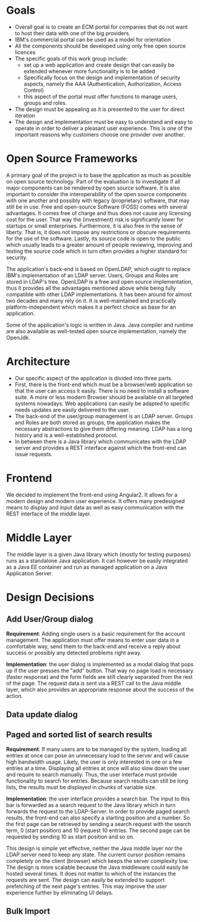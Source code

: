# Goals
* Overall goal is to create an ECM portal for companies that do not
  want to host their data with one of the big providers.
* IBM's commercial portal can be used as a model for orientation
* All the components should be developed using only free open source
  licences
* The specific goals of this work group include:
  * set up a web application and create design that can easily be
	extended whenever more functionality is to be added
  * Specifically focus on the design and implementation of security
	aspects, namely the AAA (Authentication, Authorization, Access
	Control)
  * this aspect of the portal must offer functions to manage users,
	groups and roles.
* The design must be appealing as it is presented to the user for
  direct iteration
* The design and implementation must be easy to understand and easy to
  operate in order to deliver a pleasant user experience. This is one
  of the important reasons why customers choose one provider over
  another.

# Open Source Frameworks
A primary goal of the project is to base the application as much as
possible on open source technology. Part of the evaluation is to
investigate if all major components can be rendered by open source
software. It is also important to consider the interoperability of the
open source components with one another and possibly with legacy
(proprietary) software, that may still be in use. Free and
open-source Software (FOSS) comes with several advantages. It comes
free of charge and thus does not cause any licensing cost for the
user. That way the (investment) risk is significantly lower for
startups or small enterprises. Furthermore, it is also free in the
sense of liberty. That is, it does not impose any restrictions or
obscure requirements for the use of the software. Lastly, its source
code is open to the public which usually leads to a greater amount of
people reviewing, improving and testing the source code which in turn
often provides a higher standard for security.

The application's back-end is based on OpenLDAP, which ought to
replace IBM's implementation of an LDAP server. Users, Groups and
Roles are stored in LDAP's tree. OpenLDAP is a free and open source
implementation, thus it provides all the advantages mentioned above
while being fully compatible with other LDAP implementations.  It has
been around for almost two decades and many rely on it. It is
well-maintained and practically platform-independent which makes it a
perfect choice as base for an application.

Some of the application's logic is written in Java. Java compiler and
runtime are also available as well-tested open source implementation,
namely the OpenJdk.

# Architecture
* Our specific aspect of the application is divided into three parts.
* First, there is the front-end which must be a browser/web
  application so that the user can access it easily. There is no need
  to install a software suite. A more or less modern Browser should be
  available on all targeted systems nowadays. Web applications can
  easily be adapted to specific needs updates are easily delivered to
  the user.
* The back-end of the user/group management is an LDAP server. Groups
  and Roles are both stored as groups, the application makes the
  necessary abstractions to give them differing meaning. LDAP has a
  long history and is a well-established protocol.
* In between there is a Java library which communicates with the LDAP
  server and provides a REST interface against which the front-end can
  issue requests.

# Frontend
We decided to implement the front-end using Angular2. It allows for a
modern design and modern user experience. It offers many predesigned
means to display and input data as well as easy communication with
the REST interface of the middle layer.

# Middle Layer
The middle layer is a given Java library which (mostly for testing
purposes) runs as a standalone Java application. It can however be
easily integrated as a Java EE container and run as managed
application on a Java Application Server.

# Design Decisions
## Add User/Group dialog
**Requirement**: Adding single users is a basic requirement for the
account management. The application must offer means to enter user data
in a comfortable way, send them to the back-end and receive a reply
about success or possibly any detected problems right away.

**Implementation**: the user dialog is implemented as a modal dialog
that pops up if the user presses the "add" button. That way no page load
is necessary (faster response) and the form fields are still clearly
separated from the rest of the page. The request data is sent via a REST
call to the Java middle layer, which also provides an appropriate
response about the success of the action.

## Data update dialog
## Paged and sorted list of search results
**Requirement**: If many users are to be managed by the system,
loading all entries at once can pose an unnecessary load to the server
and will cause high bandwidth usage. Likely, the user is only
interested in one or a few entries at a time. Displaying all entries
at once will also slow down the user and require to search manually.
Thus, the user interface must provide functionality to search for
entries. Because search results can still be long lists, the results
must be displayed in chunks of variable size.

**Implementation**: the user interface provides a search bar. The
input to this bar is forwarded as a search request to the Java library
which in turn forwards the request to the LDAP-Server. In order to
provide paged search results, the front-end can also specify a starting
position and a number. So the first page can be retrieved by sending a
search request with the search term, 0 (start position) and 10
(request 10 entries. The second page can be requested by sending 10 as
start position and so on.

This design is simple yet effective, neither the Java middle layer nor
the LDAP server need to keep any state. The current cursor position
remains completely on the client (browser) which keeps the server
complexity low. The design is more scalable because the Java
middleware could easily be hosted several times. It does not matter to
which of the instances the requests are sent. The design can easily be
extended to support prefetching of the next page's entries. This may
improve the user experience further by eliminating UI delays.

## Bulk Import
